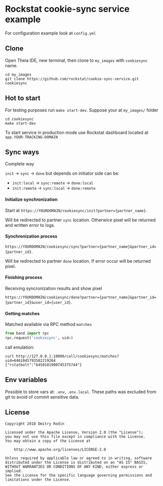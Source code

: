 # Rockstat cookie-sync service example

For configuration example look at `config.yml`

## Clone

Open Theia IDE, new terminal, then clone to `my_images` with `cookiesync` name.

```
cd my_images
git clone https://github.com/rockstat/cookie-sync-service.git cookiesync
```

## Hot to start

For testing purposes run `make start-dev`. 
Suppose your at `my_images/` folder

```
cd cookiesync
make start-dev
```

To start service in production mode use Rockstat dashboard located at `app.YOUR-TRACKING-DOMAIN`

## Sync ways

Complete way

`init` -> `sync` -> `done` but depends on initiator side can be:

- `init:local` -> `sync:remote` -> `done:local`
- `init:remote` -> `sync:local` -> `done:remote`

#### Initialize synchronization

Start at
`https://YOURDOMAIN/cookiesync/init?partner={partner_name}`. 

Will be redirected to partner `sync` location. Otherwice pixel will be returned and written error to logs.


#### Synchronization process

`https://YOURDOMAIN/cookiesync/sync?partner={partner_name}&partner_id={partner_id}`.

Will be redirected to partner `done` location. If error occur will be returned pixel.

#### Finishing process 

Receiving syncronization results and show pixel

`https://YOURDOMAIN/cookiesync/done?partner={partner_name}&partner_id={partner_id}&user_id={user_id}`.

#### Getting matches

Matched available via RPC method `matches`

```py
from band import rpc
rpc.request('cookiesync', uid=)
```

call emulation:

```
curl http://127.0.0.1:10000/call/cookiesync/matches?uid=6461045793582219264
{"rstatbolt":"6450101900745375744"}
```

## Env variables

Possible to store vars at: `.env`, `.env.local`. 
These paths was excluded from git to avoid of commit sensitive data.

## License

```
Copyright 2018 Dmitry Rodin

Licensed under the Apache License, Version 2.0 (the "License");
you may not use this file except in compliance with the License.
You may obtain a copy of the License at

    http://www.apache.org/licenses/LICENSE-2.0

Unless required by applicable law or agreed to in writing, software
distributed under the License is distributed on an "AS IS" BASIS,
WITHOUT WARRANTIES OR CONDITIONS OF ANY KIND, either express or implied.
See the License for the specific language governing permissions and
limitations under the License.
```